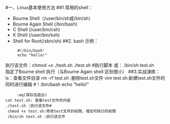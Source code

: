 #一、Linux基本使用方法
##1.常用的shell：
- Bourne Shell（/user/bin/sh或/bin/sh）
- Bourne Again Shell (/bin/bash)
- C Shell (/user/bin/csh)
- K Shell (/user/bin/ksh)
- Shell for Root(/sbin/sh)
##2. bash 示例：
  ```
    #!/bin/bash'
    echo "hello!" 
  ```

执行该文件：chmod +x ./tesh.sh
./test.sh  #执行脚本
或：
/bin/sh test.sh  
指定了Bourne shell 
执行（与Bourne Again shell 区别很小）
##3.实战演练：
    ls：查看文件目录
    rm -rf  test.sh :删除test.sh文件
    vim test.sh:新建test.sh文件的同时进行编辑
        #！/bin/bash
        echo "hello!"
        
         :wq(保存加退出)
    cat test.sh: 查看test文件的内容
    ./test.sh :执行该文件#
     chmod +x test.sh:修改test文件的权限，增加可执行的权限
     /bin/sh test.sh :执行该文件
